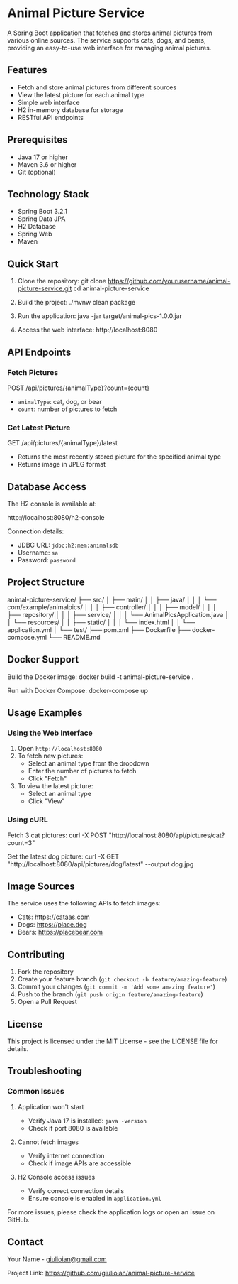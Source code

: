 # Animal Picture Service

A Spring Boot application that fetches and stores animal pictures from various online sources. The service supports cats, dogs, and bears, providing an easy-to-use web interface for managing animal pictures.

## Features

- Fetch and store animal pictures from different sources
- View the latest picture for each animal type
- Simple web interface
- H2 in-memory database for storage
- RESTful API endpoints

## Prerequisites

- Java 17 or higher
- Maven 3.6 or higher
- Git (optional)

## Technology Stack

- Spring Boot 3.2.1
- Spring Data JPA
- H2 Database
- Spring Web
- Maven

## Quick Start

1. Clone the repository:
git clone https://github.com/yourusername/animal-picture-service.git
cd animal-picture-service


2. Build the project:
./mvnw clean package


3. Run the application:
java -jar target/animal-pics-1.0.0.jar


4. Access the web interface:
http://localhost:8080


## API Endpoints

### Fetch Pictures

POST /api/pictures/{animalType}?count={count}
- `animalType`: cat, dog, or bear
- `count`: number of pictures to fetch

### Get Latest Picture

GET /api/pictures/{animalType}/latest
- Returns the most recently stored picture for the specified animal type
- Returns image in JPEG format

## Database Access

The H2 console is available at:

http://localhost:8080/h2-console

Connection details:
- JDBC URL: `jdbc:h2:mem:animalsdb`
- Username: `sa`
- Password: `password`

## Project Structure

animal-picture-service/
├── src/
│ ├── main/
│ │ ├── java/
│ │ │ └── com/example/animalpics/
│ │ │ ├── controller/
│ │ │ ├── model/
│ │ │ ├── repository/
│ │ │ ├── service/
│ │ │ └── AnimalPicsApplication.java
│ │ └── resources/
│ │ ├── static/
│ │ │ └── index.html
│ │ └── application.yml
│ └── test/
├── pom.xml
├── Dockerfile
├── docker-compose.yml
└── README.md


## Docker Support

Build the Docker image:
docker build -t animal-picture-service .

Run with Docker Compose:
docker-compose up

## Usage Examples

### Using the Web Interface

1. Open `http://localhost:8080`
2. To fetch new pictures:
   - Select an animal type from the dropdown
   - Enter the number of pictures to fetch
   - Click "Fetch"
3. To view the latest picture:
   - Select an animal type
   - Click "View"

### Using cURL

Fetch 3 cat pictures:
curl -X POST "http://localhost:8080/api/pictures/cat?count=3"

Get the latest dog picture:
curl -X GET "http://localhost:8080/api/pictures/dog/latest" --output dog.jpg

## Image Sources

The service uses the following APIs to fetch images:
- Cats: https://cataas.com
- Dogs: https://place.dog
- Bears: https://placebear.com

## Contributing

1. Fork the repository
2. Create your feature branch (`git checkout -b feature/amazing-feature`)
3. Commit your changes (`git commit -m 'Add some amazing feature'`)
4. Push to the branch (`git push origin feature/amazing-feature`)
5. Open a Pull Request

## License

This project is licensed under the MIT License - see the LICENSE file for details.

## Troubleshooting

### Common Issues

1. Application won't start
   - Verify Java 17 is installed: `java -version`
   - Check if port 8080 is available

2. Cannot fetch images
   - Verify internet connection
   - Check if image APIs are accessible

3. H2 Console access issues
   - Verify correct connection details
   - Ensure console is enabled in `application.yml`

For more issues, please check the application logs or open an issue on GitHub.

## Contact

Your Name - giulioian@gmail.com

Project Link: https://github.com/giulioian/animal-picture-service



